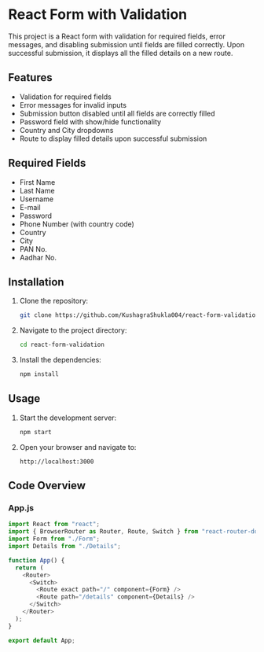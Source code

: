 # React Form with Validation

This project is a React form with validation for required fields, error messages, and disabling submission until fields are filled correctly. Upon successful submission, it displays all the filled details on a new route.

## Features

- Validation for required fields
- Error messages for invalid inputs
- Submission button disabled until all fields are correctly filled
- Password field with show/hide functionality
- Country and City dropdowns
- Route to display filled details upon successful submission

## Required Fields

- First Name
- Last Name
- Username
- E-mail
- Password
- Phone Number (with country code)
- Country
- City
- PAN No.
- Aadhar No.

## Installation

1. Clone the repository:
   ```bash
   git clone https://github.com/KushagraShukla004/react-form-validation.git
   ```
2. Navigate to the project directory:
   ```bash
   cd react-form-validation
   ```
3. Install the dependencies:
   ```bash
   npm install
   ```

## Usage

1. Start the development server:
   ```bash
   npm start
   ```
2. Open your browser and navigate to:
   ```
   http://localhost:3000
   ```

## Code Overview

### App.js

```javascript
import React from "react";
import { BrowserRouter as Router, Route, Switch } from "react-router-dom";
import Form from "./Form";
import Details from "./Details";

function App() {
  return (
    <Router>
      <Switch>
        <Route exact path="/" component={Form} />
        <Route path="/details" component={Details} />
      </Switch>
    </Router>
  );
}

export default App;
```
